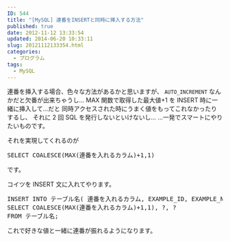 ```yaml
---
ID: 544
title: "[MySQL] 連番をINSERTと同時に挿入する方法"
published: true
date: 2012-11-12 13:33:54
updated: 2014-06-20 10:33:11
slug: 20121112133354.html
categories:
  - プログラム
tags:
  - MySQL
---
```


連番を挿入する場合、色々な方法があるかと思いますが、
<code>AUTO_INCREMENT</code> なんかだと欠番が出来ちゃうし…
MAX 関数で取得した最大値+1 を INSERT 時に一緒に挿入して…だと
同時アクセスされた時にうまく値をもってこれなかったりするし、
それに 2 回 SQL を発行しないといけないし…
…一発でスマートにやりたいものです。

<!--more-->

それを実現してくれるのが

<pre class="prettyprint">SELECT COALESCE(MAX(連番を入れるカラム)+1,1)</pre>

です。

コイツを INSERT 文に入れてやります。

<pre class="prettyprint linenums lang-sql">INSERT INTO テーブル名( 連番を入れるカラム, EXAMPLE_ID, EXAMPLE_NAME )
SELECT COALESCE(MAX(連番を入れるカラム)+1,1), ?, ? 
FROM テーブル名;</pre>

これで好きな値と一緒に連番が振れるようになります。
